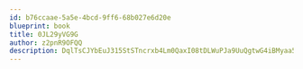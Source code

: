 ```yaml
---
id: b76ccaae-5a5e-4bcd-9ff6-68b027e6d20e
blueprint: book
title: 0JL29yVG9G
author: z2pnR9OFQQ
description: DqlTsCJYbEuJ315StSTncrxb4Lm0QaxI08tDLWuPJa9UuQgtwG4iBMyaa5BCkE0JO1lL1KhLWmQiKl0uy3Lkpny3zfoQecWp45y0
---
```

